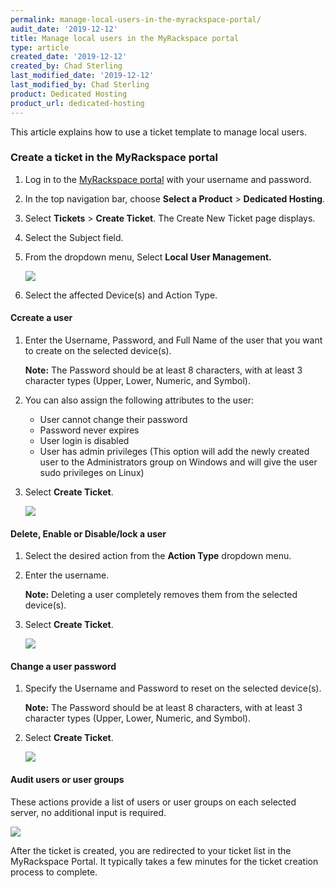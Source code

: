 ```yaml
---
permalink: manage-local-users-in-the-myrackspace-portal/
audit_date: '2019-12-12'
title: Manage local users in the MyRackspace portal
type: article
created_date: '2019-12-12'
created_by: Chad Sterling
last_modified_date: '2019-12-12'
last_modified_by: Chad Sterling
product: Dedicated Hosting
product_url: dedicated-hosting
---
```


This article explains how to use a ticket template to manage local users.

### Create a ticket in the MyRackspace portal

1. Log in to the [MyRackspace portal](https://login.rackspace.com/login) with your username and
   password.

2. In the top navigation bar, choose **Select a Product** > **Dedicated Hosting**.

3. Select **Tickets** > **Create Ticket**. The Create New Ticket page displays. 

4. Select the Subject field.

5. From the dropdown menu, Select **Local User Management.**

   <img src="{% asset_path dedicated-hosting/local-user-management/localuser1.png%}" />

6. Select the affected Device(s) and Action Type.

#### Ccreate a user

1. Enter the Username, Password, and Full Name of the user that you want to create on the selected device(s). 
    
   **Note:** The Password should be at least 8 characters, with at least 3 character types
   (Upper, Lower, Numeric, and Symbol).

2. You can also assign the following attributes to the user:

    - User cannot change their password
    - Password never expires
    - User login is disabled
    - User has admin privileges (This option will add the newly created user to the Administrators group on
      Windows and will give the user sudo privileges on Linux)

3. Select **Create Ticket**.

   <img src="{% asset_path dedicated-hosting/local-user-management/localuser2.png%}" />

#### Delete, Enable or Disable/lock a user 

1. Select the desired action from the **Action Type** dropdown menu. 

2. Enter the username. 

   **Note:** Deleting a user completely removes them from the selected device(s).

3. Select **Create Ticket**.

   <img src="{% asset_path dedicated-hosting/local-user-management/localuser3.png%}" />

#### Change a user password

1. Specify the Username and Password to reset on the selected device(s). 

   **Note:** The Password should be at least 8 characters, with at least 3 character types
   (Upper, Lower, Numeric, and Symbol).

2. Select **Create Ticket**.

   <img src="{% asset_path dedicated-hosting/local-user-management/localuser4.png%}" />

#### Audit users or user groups  

These actions provide a list of users or user groups on each selected server, no additional input is required.

<img src="{% asset_path dedicated-hosting/local-user-management/localuser5.png%}" />

After the ticket is created, you are redirected to your ticket list in the MyRackspace Portal. It typically takes a few minutes for the ticket creation process to complete.
